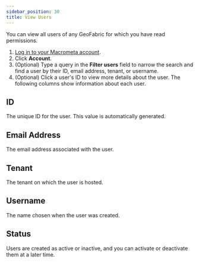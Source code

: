 ```yaml
---
sidebar_position: 30
title: View Users
---
```


You can view all users of any GeoFabric for which you have read permissions.

1. [Log in to your Macrometa account](https://auth.paas.macrometa.io/).
1. Click **Account**.
1. (Optional) Type a query in the **Filter users** field to narrow the search and find a user by their ID, email address, tenant, or username.
1. (Optional) Click a user's ID to view more details about the user. The following columns show information about each user.

## ID

The unique ID for the user. This value is automatically generated.

## Email Address

The email address associated with the user.

## Tenant

The tenant on which the user is hosted.

## Username

The name chosen when the user was created.

## Status

Users are created as active or inactive, and you can activate or deactivate them at a later time.
